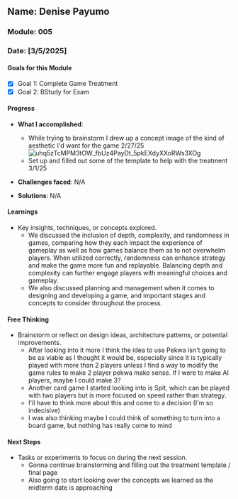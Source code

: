 <!-- Markdown Docs: https://docs.github.com/en/get-started/writing-on-github/getting-started-with-writing-and-formatting-on-github/basic-writing-and-formatting-syntax -->
## Name: Denise Payumo
### Module: 005

<!-- Repeat the below as needed-->
### Date: [3/5/2025]

#### Goals for this Module
- [x] Goal 1: Complete Game Treatment
- [x] Goal 2: BStudy for Exam

#### Progress
- **What I accomplished**:
  - While trying to brainstorm I drew up a concept image of the kind of aesthetic I'd want for the game 2/27/25
![uhq5zTcMPM3tOW_fbUz4PayDt_5pkEXdyXXoRWs3XOg](https://github.com/user-attachments/assets/7aa6d947-5759-434d-8318-4b55be0cbec8)
  - Set up and filled out some of the template to help with the treatment 3/1/25


   <!--Your entry here or N/A if not applicable for this entry-->
- **Challenges faced**:
N/A
     <!--Your entry here or N/A if not applicable for this entry-->
- **Solutions**:
N/A
     <!--Your entry here or N/A if not applicable for this entry-->

#### Learnings
- Key insights, techniques, or concepts explored.
  - We discussed the inclusion of depth, complexity, and randomness in games, comparing how they each impact the experience of gameplay as well as how games balance them as to not overwhelm players. When utilized correctly, randomness can enhance strategy and make the game more fun and replayable. Balancing depth and complexity can further engage players with meaningful choices and gameplay.
  - We also discussed planning and management when it comes to designing and developing a game, and important stages and concepts to consider throughout the process.

#### Free Thinking
- Brainstorm or reflect on design ideas, architecture patterns, or potential improvements.
    <!--Your entry here or N/A if not applicable for this entry-->
  - After looking into it more I think the idea to use Pekwa isn't going to be as viable as I thought it would be, especially since it is typically played with more than 2 players unless I find a way to modify the game rules to make 2 player pekwa make sense. If I were to make AI players, maybe I could make 3?
  - Another card game I started looking into is Spit, which can be played with two players but is more focused on speed rather than strategy.
  - I'll have to think more about this and come to a decision (I'm so indecisive)
  - I was also thinking maybe I could think of something to turn into a board game, but nothing has really come to mind

#### Next Steps
- Tasks or experiments to focus on during the next session.
   <!--Your entry here or N/A if not applicable for this entry-->
  -  Gonna continue brainstorming and filling out the treatment template / final page
  -  Also going to start looking over the concepts we learned as the midterm date is approaching
